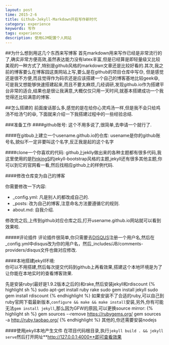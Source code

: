 ```yaml
---
layout: post
time: 2015-2-6
title: Github-Jekyll-Markdown开启写作新时代
category: experience
keywords: 写作
tags: experience
description: 使用GJM配置个人网站
---
```


##为什么想到用这几个东西来写博客
首先markdown用来写作已经是非常流行的了,确实非常方便高效,虽然表达能力没有latex丰富,但是已经算是即轻量级又比较美观的一种方式了,特别是github风格的markdown文章还是比较好看的.其次,我之前的博客要么在博客园这类网站上写,要么是在github的项目仓库中写:sweat:, 但是感觉还是很不方便,而且觉得作为码农还是应该搭建一个自己的博客基地比较geek:smile:, 可是我又想能够快速搭建起来,而且不要太麻烦,几经调研,发现github.io作为搭建平台非常的适合,结果也是很让我满意,大概仅仅只用一天时间,就基本搭建成功一个我觉得还比较满意的博客.


##怎么搭建的
前面废话那么多,感觉的是在给你心灵鸡汤一样,但是我不会只给鸡汤不给汤勺的:satisfied:, 下面就来介绍一下我搭建过程中的一些经验总结.

###准备工作
####github账号: 
这个不用多说了,很简单,去申请一个就行了.

####在gitbub上建立一个usename.github.io的仓库: 
  usename是你的github账号名,貌似不一定非要叫这个名字,反正我是起的这个名字


####clone一个你喜欢的代码: 
github上jeklly做出来的各种主题都有很多代码,我这里使用的是[PinkingS](https://github.com/PinkingS/pinkings.github.com)的jekyll-bootstrap风格的主题,jekyll还有很多其他主题,你可以到它的官网看一看,然后找相应github上的样例代码.



####修改仓库变为自己的博客

你需要修改一下内容:

*	_config.yml:  凡是别人的都改成自己的.
*	_posts:   改为自己的博客,注意命名方法要遵循它的规则.
*	about.md:   自我介绍.

修改完之后,上传到github对应仓库之后,打开usename.github.io网站就可以看到效果啦.



#####评论插件
评论插件很简单,你只需要去[DISQUS](http://disqus.com/)注册一个用户名,然后在_config.yml中disqus改为你的用户名，然后_includes/JB/comments-providers/disqus文件也做对应修改.



####本地搭建jekyll环境:	
你可以不用搭建,然后每次提交代码到github上再看效果,搭建这个本地环境是为了让你能在本地实时的查看博客效果.

先是安装ruby(最好是1.9.2版本之后的)和rake,然后安装jekyll和rdiscount
{% highlight sh %}
sudo apt-get install ruby rake
sudo gem install jekyll
sudo gem install rdiscount
{% endhighlight %}
如果安装不了合适的ruby,可以自己到ruby官网下载最新版本,`configure && make && make install`安装,另外,你有可能无法`gem install jekyll`,那么因为GFW的原因,可以更换source mirror:
{% highlight sh %}
gem sources --remove https://rubygems.org/
gem sources -a http://ruby.taobao.org/
{% endhighlight %}
其他的,你还需要安装nodejs


####使用jekyll本地产生文件
在项目代码根目录,执行`jekyll build . && jekyll serve`然后打开网址**http://127.0.0.1:4000**即可查看效果

